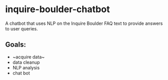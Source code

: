 # inquire-boulder-chatbot
A chatbot that uses NLP on the Inquire Boulder FAQ text to provide answers to user queries.

## Goals:
* ~acquire data~
* data cleanup
* NLP analysis
* chat bot
